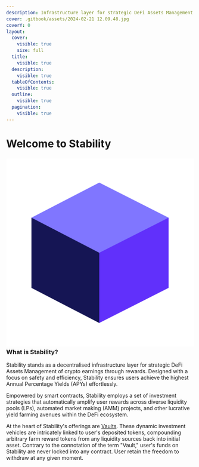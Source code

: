 ```yaml
---
description: Infrastructure layer for strategic DeFi Assets Management
cover: .gitbook/assets/2024-02-21 12.09.48.jpg
coverY: 0
layout:
  cover:
    visible: true
    size: full
  title:
    visible: true
  description:
    visible: true
  tableOfContents:
    visible: true
  outline:
    visible: true
  pagination:
    visible: true
---
```


# Welcome to Stability

### <img src=".gitbook/assets/Stability_logotype (1).png" alt="" data-size="line">What is Stability?

Stability stands as a decentralised infrastructure layer for strategic DeFi Assets Management of crypto earnings through rewards. Designed with a focus on safety and efficiency, Stability ensures users achieve the highest Annual Percentage Yields (APYs) effortlessly.

Empowered by smart contracts, Stability employs a set of investment strategies that automatically amplify user rewards across diverse liquidity pools (LPs), automated market making (AMM) projects, and other lucrative yield farming avenues within the DeFi ecosystem.

At the heart of Stability's offerings are [Vaults](stability-platform/vaults.md). These dynamic investment vehicles are intricately linked to user's deposited tokens, compounding arbitrary farm reward tokens from any liquidity sources back into initial asset. Contrary to the connotation of the term "Vault," user's funds on Stability are never locked into any contract. User retain the freedom to withdraw at any given moment.

